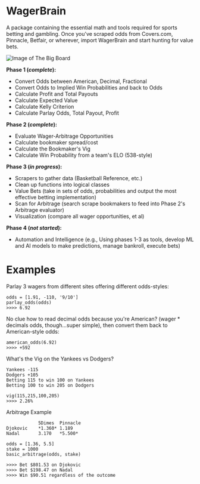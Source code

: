 # WagerBrain
A package containing the essential math and tools required for sports betting and gambling. Once you've scraped odds from Covers.com, Pinnacle, Betfair, or wherever, import WagerBrain and start hunting for value bets.

![Image of The Big Board](https://miro.medium.com/max/1312/1*bGOGcEPpsa0tetM5u-J9NA.jpeg)

**Phase 1 (_complete_):** 
 - Convert Odds between American, Decimal, Fractional
 - Convert Odds to Implied Win Probabilities and back to Odds
 - Calculate Profit and Total Payouts
 - Calculate Expected Value
 - Calculate Kelly Criterion
 - Calculate Parlay Odds, Total Payout, Profit

 
 **Phase 2 (_complete_):**
 - Evaluate Wager-Arbitrage Opportunities
 - Calculate bookmaker spread/cost
 - Calculate the Bookmaker's Vig
 - Calculate Win Probability from a team's ELO (538-style)

 
 **Phase 3 (_in progress_):**
 - Scrapers to gather data (Basketball Reference, etc.)
 - Clean up functions into logical classes
 - Value Bets (take in sets of odds, probabilities and output the most effective betting implementation)
 - Scan for Arbitrage (search scrape bookmakers to feed into Phase 2's Arbitrage evaluator)
 - Visualization (compare all wager opportunities, et al)
 
  **Phase 4 (_not started_):**
  - Automation and Intelligence (e.g., Using phases 1-3 as tools, develop ML and AI models to make predictions, manage bankroll, execute bets)

# Examples

Parlay 3 wagers from different sites offering different odds-styles:
```
odds = [1.91, -110, '9/10']
parlay_odds(odds)
>>>> 6.92
```
No clue how to read decimal odds because you're American? (wager * decimals odds, though...super simple), then convert them back to American-style odds:
```
american_odds(6.92)
>>>> +592
``` 
What's the Vig on the Yankees vs Dodgers?
```
Yankees -115
Dodgers +105
Betting 115 to win 100 on Yankees
Betting 100 to win 205 on Dodgers

vig(115,215,100,205)
>>>> 2.26%
```
Arbitrage Example
```
            5Dimes	Pinnacle
Djokovic    *1.360*	1.189
Nadal	    3.170	*5.500*

odds = [1.36, 5.5]
stake = 1000
basic_arbitrage(odds, stake)

>>>> Bet $801.53 on Djokovic
>>>> Bet $198.47 on Nadal
>>>> Win $90.51 regardless of the outcome
```